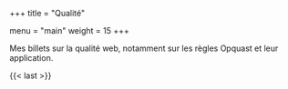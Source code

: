 +++
title = "Qualité"

menu = "main"
weight = 15
+++

Mes billets sur la qualité web, notamment sur les règles Opquast et leur application.

{{< last >}}